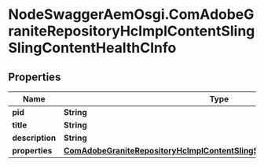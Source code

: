 # NodeSwaggerAemOsgi.ComAdobeGraniteRepositoryHcImplContentSlingSlingContentHealthCInfo

## Properties
Name | Type | Description | Notes
------------ | ------------- | ------------- | -------------
**pid** | **String** |  | [optional] 
**title** | **String** |  | [optional] 
**description** | **String** |  | [optional] 
**properties** | [**ComAdobeGraniteRepositoryHcImplContentSlingSlingContentHealthCProperties**](ComAdobeGraniteRepositoryHcImplContentSlingSlingContentHealthCProperties.md) |  | [optional] 


